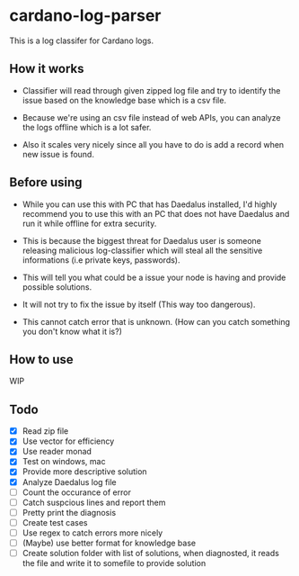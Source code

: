 # cardano-log-parser

This is a log classifer for Cardano logs.

## How it works

- Classifier will read through given zipped log file and try to identify the issue based on the knowledge base which is a csv file.

- Because we're using an csv file instead of web APIs, you can analyze the logs offline which is a lot safer.

- Also it scales very nicely since all you have to do is add a record when new issue is found.

## Before using

- While you can use this with PC that has Daedalus installed, I'd highly recommend you to use this with an PC that does not have Daedalus and run it while offline for extra security.

- This is because the biggest threat for Daedalus user is someone releasing malicious log-classifier which will steal all the sensitive informations (i.e private keys, passwords).

- This will tell you what could be a issue your node is having and provide possible solutions.

- It will not try to fix the issue by itself (This way too dangerous).

- This cannot catch error that is unknown. (How can you catch something you don't know what it is?)

## How to use

WIP

## Todo

- [x] Read zip file
- [x] Use vector for efficiency
- [x] Use reader monad
- [x] Test on windows, mac
- [x] Provide more descriptive solution
- [x] Analyze Daedalus log file
- [ ] Count the occurance of error
- [ ] Catch suspcious lines and report them
- [ ] Pretty print the diagnosis
- [ ] Create test cases
- [ ] Use regex to catch errors more nicely
- [ ] (Maybe) use better format for knowledge base
- [ ] Create solution folder with list of solutions, when diagnosted, it reads the file and write it to somefile to provide solution